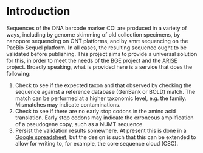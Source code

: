 Introduction
============

Sequences of the DNA barcode marker COI are produced in a variety of ways, including 
by genome skimming of old collection specimens, by nanopore sequencing on ONT platforms,
and by smrt sequencing on the PacBio Sequel platform. In all cases, the resulting 
sequence ought to be validated before publishing. This project aims to provide a 
universal solution for this, in order to meet the needs of the [BGE](https://biodiversitygenomics.eu/)
project and the [ARISE](https://www.arise-biodiversity.nl/) project. Broadly speaking,
what is provided here is a service that does the following:

1. Check to see if the expected taxon and that observed by checking the sequence against
   a reference database (GenBank or BOLD) match. The match can be performed at a higher
   taxonomic level, e.g. the family. Mismatches may indicate contaminations.
2. Check to see if there are no early stop codons in the amino acid translation. Early
   stop codons may indicate the erroneous amplification of a pseudogene copy, such as
   a NUMT sequence.
3. Persist the validation results somewhere. At present this is done in a
   [Google spreadsheet](https://docs.google.com/spreadsheets/d/1xJJKLAgDFvPxRnoTPfmDmTsZkq5o6i5fsQvOydMd068/edit?gid=0#gid=0),
   but the design is such that this can be extended to allow for writing to, for example,
   the core sequence cloud (CSC).
